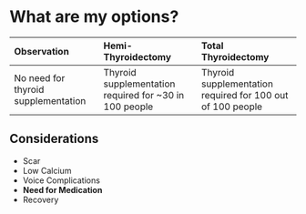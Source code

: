 # What are my options?

| Observation        |   Hemi-Thyroidectomy  | Total Thyroidectomy |
|:-------------------|:----------------------|:--------------------|
| No need for thyroid supplementation | Thyroid supplementation required for ~30 in 100 people | Thyroid supplementation required for 100 out of 100 people|

## Considerations

* Scar
* Low Calcium
* Voice Complications
* **Need for Medication**
* Recovery
